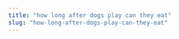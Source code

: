 ```yaml
---
title: "how long after dogs play can they eat"
slug: "how-long-after-dogs-play-can-they-eat"
---
```


